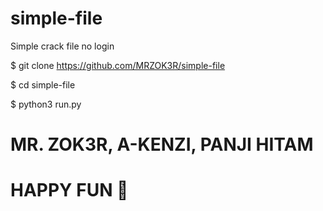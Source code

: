 # simple-file
Simple crack file no login

$ git clone https://github.com/MRZOK3R/simple-file

$ cd simple-file

$ python3 run.py

# MR. ZOK3R, A-KENZI, PANJI HITAM
# HAPPY FUN 🤘

